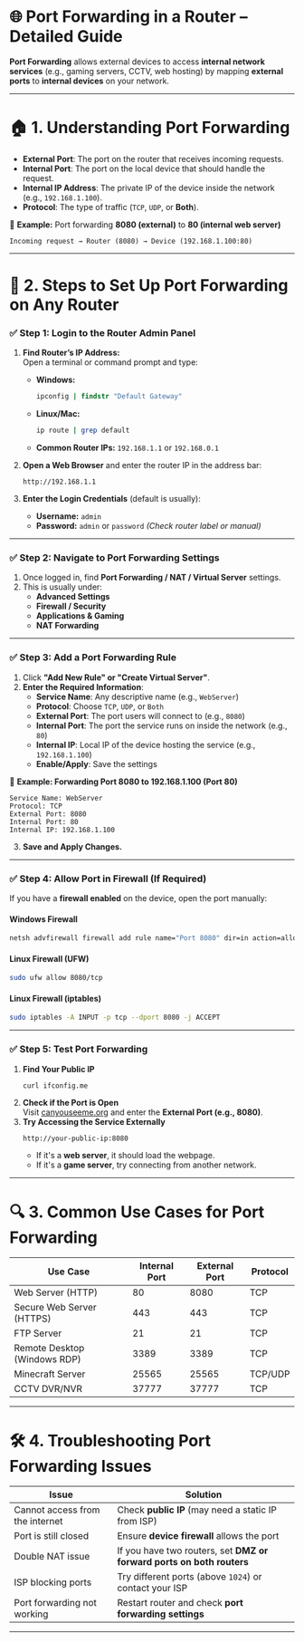 # 🌐 **Port Forwarding in a Router – Detailed Guide**  

**Port Forwarding** allows external devices to access **internal network services** (e.g., gaming servers, CCTV, web hosting) by mapping **external ports** to **internal devices** on your network.

---

# 🏠 **1. Understanding Port Forwarding**  
- **External Port**: The port on the router that receives incoming requests.  
- **Internal Port**: The port on the local device that should handle the request.  
- **Internal IP Address**: The private IP of the device inside the network (e.g., `192.168.1.100`).  
- **Protocol**: The type of traffic (`TCP`, `UDP`, or **Both**).  

📌 **Example:** Port forwarding **8080 (external)** to **80 (internal web server)**  
```
Incoming request → Router (8080) → Device (192.168.1.100:80)
```

---

# 🔑 **2. Steps to Set Up Port Forwarding on Any Router**  

### ✅ **Step 1: Login to the Router Admin Panel**  
1. **Find Router’s IP Address:**  
   Open a terminal or command prompt and type:  
   - **Windows:**  
     ```cmd
     ipconfig | findstr "Default Gateway"
     ```
   - **Linux/Mac:**  
     ```bash
     ip route | grep default
     ```
   - **Common Router IPs:** `192.168.1.1` or `192.168.0.1`

2. **Open a Web Browser** and enter the router IP in the address bar:
   ```
   http://192.168.1.1
   ```

3. **Enter the Login Credentials** (default is usually):  
   - **Username:** `admin`  
   - **Password:** `admin` or `password` _(Check router label or manual)_

---

### ✅ **Step 2: Navigate to Port Forwarding Settings**  
1. Once logged in, find **Port Forwarding / NAT / Virtual Server** settings.  
2. This is usually under:
   - **Advanced Settings**
   - **Firewall / Security**
   - **Applications & Gaming**
   - **NAT Forwarding**

---

### ✅ **Step 3: Add a Port Forwarding Rule**  
1. Click **"Add New Rule" or "Create Virtual Server"**.  
2. **Enter the Required Information**:
   - **Service Name**: Any descriptive name (e.g., `WebServer`)
   - **Protocol**: Choose `TCP`, `UDP`, or `Both`
   - **External Port**: The port users will connect to (e.g., `8080`)
   - **Internal Port**: The port the service runs on inside the network (e.g., `80`)
   - **Internal IP**: Local IP of the device hosting the service (e.g., `192.168.1.100`)
   - **Enable/Apply**: Save the settings  

📌 **Example: Forwarding Port 8080 to 192.168.1.100 (Port 80)**
```
Service Name: WebServer
Protocol: TCP
External Port: 8080
Internal Port: 80
Internal IP: 192.168.1.100
```

3. **Save and Apply Changes.**  

---

### ✅ **Step 4: Allow Port in Firewall (If Required)**
If you have a **firewall enabled** on the device, open the port manually:

#### **Windows Firewall**
```cmd
netsh advfirewall firewall add rule name="Port 8080" dir=in action=allow protocol=TCP localport=8080
```

#### **Linux Firewall (UFW)**
```bash
sudo ufw allow 8080/tcp
```

#### **Linux Firewall (iptables)**
```bash
sudo iptables -A INPUT -p tcp --dport 8080 -j ACCEPT
```

---

### ✅ **Step 5: Test Port Forwarding**
1. **Find Your Public IP**  
   ```bash
   curl ifconfig.me
   ```
2. **Check if the Port is Open**  
   Visit [canyouseeme.org](https://www.canyouseeme.org) and enter the **External Port (e.g., 8080)**.  
3. **Try Accessing the Service Externally**  
   ```
   http://your-public-ip:8080
   ```
   - If it's a **web server**, it should load the webpage.  
   - If it's a **game server**, try connecting from another network.

---

# 🔍 **3. Common Use Cases for Port Forwarding**
| **Use Case** | **Internal Port** | **External Port** | **Protocol** |
|-------------|-----------------|-----------------|------------|
| Web Server (HTTP) | 80 | 8080 | TCP |
| Secure Web Server (HTTPS) | 443 | 443 | TCP |
| FTP Server | 21 | 21 | TCP |
| Remote Desktop (Windows RDP) | 3389 | 3389 | TCP |
| Minecraft Server | 25565 | 25565 | TCP/UDP |
| CCTV DVR/NVR | 37777 | 37777 | TCP |

---

# 🛠 **4. Troubleshooting Port Forwarding Issues**
| **Issue** | **Solution** |
|------------|----------------|
| Cannot access from the internet | Check **public IP** (may need a static IP from ISP) |
| Port is still closed | Ensure **device firewall** allows the port |
| Double NAT issue | If you have two routers, set **DMZ or forward ports on both routers** |
| ISP blocking ports | Try different ports (above `1024`) or contact your ISP |
| Port forwarding not working | Restart router and check **port forwarding settings** |

---
